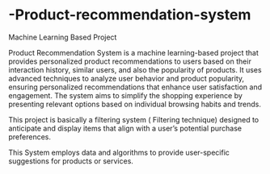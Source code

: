 # -Product-recommendation-system
Machine Learning Based Project

Product Recommendation System is a machine learning-based project that provides personalized product recommendations to users based on their interaction history, similar users, and also the popularity of products. It uses advanced techniques to analyze user behavior and product popularity, ensuring personalized recommendations that enhance user satisfaction and engagement. The system aims to simplify the shopping experience by presenting relevant options based on individual browsing habits and trends.

This project is basically a filtering system ( Filtering technique) designed to anticipate and display items that align with a user’s potential purchase preferences.

This System employs data and algorithms to provide user-specific suggestions for products or services.
